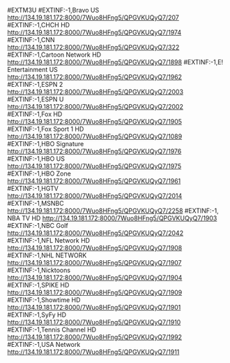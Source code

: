 #EXTM3U
#EXTINF:-1,Bravo US
http://134.19.181.172:8000/7Wuo8HFng5/QPGVKUQyQ7/207
#EXTINF:-1,CHCH HD
http://134.19.181.172:8000/7Wuo8HFng5/QPGVKUQyQ7/1974
#EXTINF:-1,CNN
http://134.19.181.172:8000/7Wuo8HFng5/QPGVKUQyQ7/322
#EXTINF:-1,Cartoon Network HD
http://134.19.181.172:8000/7Wuo8HFng5/QPGVKUQyQ7/1898
#EXTINF:-1,E! Entertainment US
http://134.19.181.172:8000/7Wuo8HFng5/QPGVKUQyQ7/1962
#EXTINF:-1,ESPN 2
http://134.19.181.172:8000/7Wuo8HFng5/QPGVKUQyQ7/2003
#EXTINF:-1,ESPN U
http://134.19.181.172:8000/7Wuo8HFng5/QPGVKUQyQ7/2002
#EXTINF:-1,Fox HD
http://134.19.181.172:8000/7Wuo8HFng5/QPGVKUQyQ7/1905
#EXTINF:-1,Fox Sport 1 HD
http://134.19.181.172:8000/7Wuo8HFng5/QPGVKUQyQ7/1089
#EXTINF:-1,HBO Signature
http://134.19.181.172:8000/7Wuo8HFng5/QPGVKUQyQ7/1976
#EXTINF:-1,HBO US
http://134.19.181.172:8000/7Wuo8HFng5/QPGVKUQyQ7/1975
#EXTINF:-1,HBO Zone
http://134.19.181.172:8000/7Wuo8HFng5/QPGVKUQyQ7/1961
#EXTINF:-1,HGTV
http://134.19.181.172:8000/7Wuo8HFng5/QPGVKUQyQ7/2014
#EXTINF:-1,MSNBC
http://134.19.181.172:8000/7Wuo8HFng5/QPGVKUQyQ7/2258
#EXTINF:-1, NBA TV HD
http://134.19.181.172:8000/7Wuo8HFng5/QPGVKUQyQ7/1903
#EXTINF:-1,NBC Golf
http://134.19.181.172:8000/7Wuo8HFng5/QPGVKUQyQ7/2042
#EXTINF:-1,NFL Network HD
http://134.19.181.172:8000/7Wuo8HFng5/QPGVKUQyQ7/1908
#EXTINF:-1,NHL NETWORK
http://134.19.181.172:8000/7Wuo8HFng5/QPGVKUQyQ7/1907
#EXTINF:-1,Nicktoons
http://134.19.181.172:8000/7Wuo8HFng5/QPGVKUQyQ7/1904
#EXTINF:-1,SPIKE HD
http://134.19.181.172:8000/7Wuo8HFng5/QPGVKUQyQ7/1909
#EXTINF:-1,Showtime HD
http://134.19.181.172:8000/7Wuo8HFng5/QPGVKUQyQ7/1901
#EXTINF:-1,SyFy HD
http://134.19.181.172:8000/7Wuo8HFng5/QPGVKUQyQ7/1910
#EXTINF:-1,Tennis Channel HD
http://134.19.181.172:8000/7Wuo8HFng5/QPGVKUQyQ7/1992
#EXTINF:-1,USA Network
http://134.19.181.172:8000/7Wuo8HFng5/QPGVKUQyQ7/1911
